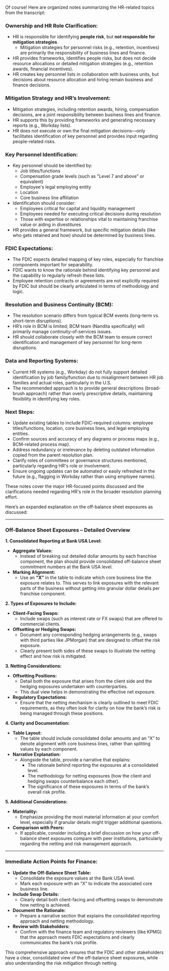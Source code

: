 Of course! Here are organized notes summarizing the HR-related topics from the transcript:

### Ownership and HR Role Clarification:
- HR is responsible for identifying **people risk**, but **not responsible for mitigation strategies**.
  - Mitigation strategies for personnel risks (e.g., retention, incentives) are primarily the responsibility of business lines and finance.
- HR provides frameworks, identifies people risks, but does not decide resource allocations or detailed mitigation strategies (e.g., retention awards, financial incentives).
- HR creates key personnel lists in collaboration with business units, but decisions about resource allocation and hiring remain business and finance decisions.

### Mitigation Strategy and HR’s Involvement:
- Mitigation strategies, including retention awards, hiring, compensation decisions, are a joint responsibility between business lines and finance.
- HR supports this by providing frameworks and generating necessary reports (e.g., Workday lists).
- HR does not execute or own the final mitigation decisions—only facilitates identification of key personnel and provides input regarding people-related risks.

### Key Personnel Identification:
- Key personnel should be identified by:
  - Job titles/functions
  - Compensation grade levels (such as "Level 7 and above" or equivalent)
  - Employee's legal employing entity
  - Location
  - Core business line affiliation
- Identification should consider:
  - Employees critical for capital and liquidity management
  - Employees needed for executing critical decisions during resolution
  - Those with expertise or relationships vital to maintaining franchise value or aiding in divestitures
- HR provides a general framework, but specific mitigation details (like who gets retained and how) should be determined by business lines.

### FDIC Expectations:
- The FDIC expects detailed mapping of key roles, especially for franchise components important for separability.
- FDIC wants to know the rationale behind identifying key personnel and the capability to regularly refresh these lists.
- Employee retention contracts or agreements are not explicitly required by FDIC but should be clearly articulated in terms of methodology and logic.

### Resolution and Business Continuity (BCM):
- The resolution scenario differs from typical BCM events (long-term vs. short-term disruptions).
- HR’s role in BCM is limited; BCM team (Nandita specifically) will primarily manage continuity-of-services issues.
- HR should collaborate closely with the BCM team to ensure correct identification and management of key personnel for long-term disruptions.

### Data and Reporting Systems:
- Current HR systems (e.g., Workday) do not fully support detailed identification by job family/function due to misalignment between HR job families and actual roles, particularly in the U.S.
- The recommended approach is to provide general descriptions (broad-brush approach) rather than overly prescriptive details, maintaining flexibility in identifying key roles.

### Next Steps:
- Update existing tables to include FDIC-required columns: employee titles/functions, location, core business lines, and legal employing entities.
- Confirm sources and accuracy of any diagrams or process maps (e.g., BCM-related process map).
- Address redundancy or irrelevance by deleting outdated information copied from the parent resolution plan.
- Clarify roles of committees or governance structures mentioned, particularly regarding HR's role or involvement.
- Ensure ongoing updates can be automated or easily refreshed in the future (e.g., flagging in Workday rather than using employee names).

These notes cover the major HR-focused points discussed and the clarifications needed regarding HR's role in the broader resolution planning effort.




Here’s an expanded explanation on the off-balance sheet exposures as discussed:

---

### **Off-Balance Sheet Exposures – Detailed Overview**

**1. Consolidated Reporting at Bank USA Level:**
- **Aggregate Values:**  
  - Instead of breaking out detailed dollar amounts by each franchise component, the plan should provide consolidated off-balance sheet commitment numbers at the Bank USA level.
- **Marking Alignment:**  
  - Use an **“X”** in the table to indicate which core business line the exposure relates to. This serves to link exposures with the relevant parts of the business without getting into granular dollar details per franchise component.

**2. Types of Exposures to Include:**
- **Client-Facing Swaps:**  
  - Include swaps (such as interest rate or FX swaps) that are offered to commercial clients.  
- **Offsetting or Hedging Swaps:**  
  - Document any corresponding hedging arrangements (e.g., swaps with third parties like JPMorgan) that are designed to offset the risk exposure.  
  - Clearly present both sides of these swaps to illustrate the netting effect and how risk is mitigated.
  
**3. Netting Considerations:**
- **Offsetting Positions:**  
  - Detail both the exposure that arises from the client side and the hedging exposures undertaken with counterparties.  
  - This dual view helps in demonstrating the effective net exposure.
- **Regulatory Expectations:**  
  - Ensure that the netting mechanism is clearly outlined to meet FDIC requirements, as they often look for clarity on how the bank’s risk is being managed through these positions.

**4. Clarity and Documentation:**
- **Table Layout:**  
  - The table should include consolidated dollar amounts and an “X” to denote alignment with core business lines, rather than splitting values by each component.
- **Narrative Explanation:**  
  - Alongside the table, provide a narrative that explains:
    - The rationale behind reporting the exposures at a consolidated level.
    - The methodology for netting exposures (how the client and hedging swaps counterbalance each other).
    - The significance of these exposures in terms of the bank’s overall risk profile.
    
**5. Additional Considerations:**
- **Materiality:**  
  - Emphasize providing the most material information at your comfort level, especially if granular details might trigger additional questions.
- **Comparison with Peers:**  
  - If applicable, consider including a brief discussion on how your off-balance sheet exposures compare with peer institutions, particularly regarding the netting and risk management approach.

---

### **Immediate Action Points for Finance:**
- **Update the Off-Balance Sheet Table:**
  - Consolidate the exposure values at the Bank USA level.
  - Mark each exposure with an “X” to indicate the associated core business line.
- **Include Swap Details:**
  - Clearly detail both client-facing and offsetting swaps to demonstrate how netting is achieved.
- **Document the Rationale:**
  - Prepare a narrative section that explains the consolidated reporting approach and netting methodology.
- **Review with Stakeholders:**
  - Confirm with the finance team and regulatory reviewers (like KPMG) that the approach meets FDIC expectations and clearly communicates the bank’s risk profile.

This comprehensive approach ensures that the FDIC and other stakeholders have a clear, consolidated view of the off-balance sheet exposures, while also understanding the risk mitigation through netting.
